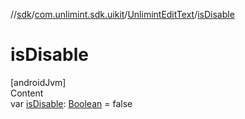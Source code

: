 //[sdk](../../../index.md)/[com.unlimint.sdk.uikit](../index.md)/[UnlimintEditText](index.md)/[isDisable](is-disable.md)



# isDisable  
[androidJvm]  
Content  
var [isDisable](is-disable.md): [Boolean](https://kotlinlang.org/api/latest/jvm/stdlib/kotlin/-boolean/index.html) = false  



